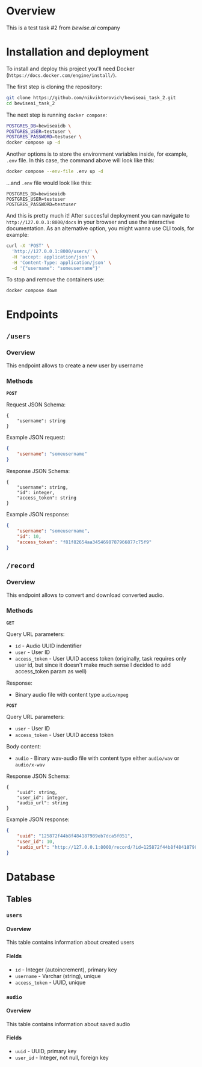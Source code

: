 # Overview
This is a test task #2 from _bewise.ai_ company

# Installation and deployment
To install and deploy this project you'll need Docker (`https://docs.docker.com/engine/install/`).

The first step is cloning the repository:
```bash
git clone https://github.com/nikviktorovich/bewiseai_task_2.git
cd bewiseai_task_2
```

The next step is running `docker compose`:
```bash
POSTGRES_DB=bewiseaidb \
POSTGRES_USER=testuser \
POSTGRES_PASSWORD=testuser \
docker compose up -d
```

Another options is to store the environment variables inside, for example, `.env` file. 
In this case, the command above will look like this:
```bash
docker compose --env-file .env up -d
```

...and `.env` file would look like this:
```
POSTGRES_DB=bewiseaidb
POSTGRES_USER=testuser
POSTGRES_PASSWORD=testuser
```

And this is pretty much it! After succesful deployment you can navigate to `http://127.0.0.1:8000/docs` in your browser and use the interactive documentation. As an alternative option, you might wanna use CLI tools, for example:
```bash
curl -X 'POST' \
  'http://127.0.0.1:8000/users/' \
  -H 'accept: application/json' \
  -H 'Content-Type: application/json' \
  -d '{"username": "someusername"}'
```

To stop and remove the containers use:
```bash
docker compose down
```

# Endpoints
## __`/users`__
### Overview
This endpoint allows to create a new user by username

### Methods
__`POST`__

Request JSON Schema:
```
{
    "username": string
}
```

Example JSON request:
```json
{
    "username": "someusername"
}
```

Response JSON Schema:
```
{
    "username": string,
    "id": integer,
    "access_token": string
}
```

Example JSON response:
```json
{
    "username": "someusername",
    "id": 10,
    "access_token": "f81f82654aa3454698787966877c75f9"
}
```


## __`/record`__
### Overview
This endpoint allows to convert and download converted audio.

### Methods
__`GET`__

Query URL parameters:
- `id` - Audio UUID indentifier
- `user` - User ID
- `access_token` - User UUID access token (originally, task requires only user id, but since it doesn't make much sense I decided to add access_token param as well)

Response:
- Binary audio file with content type `audio/mpeg`

__`POST`__

Query URL parameters:
- `user` - User ID
- `access_token` - User UUID access token

Body content:
- `audio` - Binary wav-audio file with content type either `audio/wav` or `audio/x-wav`

Response JSON Schema:
```
{
    "uuid": string,
    "user_id": integer,
    "audio_url": string
}
```

Example JSON response:
```json
{
    "uuid": "125872f44b8f484187989eb7dca5f051",
    "user_id": 10,
    "audio_url": "http://127.0.0.1:8000/record/?id=125872f44b8f484187989eb7dca5f051&user=10&access_token=f81f82654aa3454698787966877c75f9"
}
```


# Database
## Tables
### `users`
#### Overview
This table contains information about created users

#### Fields
- `id` - Integer (autoincrement), primary key
- `username` - Varchar (string), unique
- `access_token` - UUID, unique

### `audio`
#### Overview
This table contains information about saved audio

#### Fields
- `uuid` - UUID, primary key
- `user_id` - Integer, not null, foreign key
